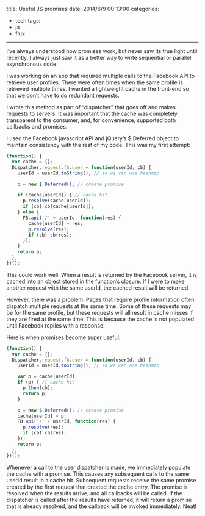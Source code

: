 title: Useful JS promises
date: 2014/6/9 00:13:00
categories:
- tech
tags:
- js
- flux
---
I’ve always understood how promises work, but never saw its true light until recently. I always just saw it as a better way to write sequential or parallel asynchronous code.

I was working on an app that required multiple calls to the Facebook API to retrieve user profiles. There were often times when the same profile is retrieved multiple times. I wanted a lightweight cache in the front-end so that we don’t have to do redundant requests.

I wrote this method as part of “dispatcher” that goes off and makes requests to servers. It was important that the cache was completely transparent to the consumer, and, for convenience, supported both callbacks and promises.

I used the Facebook javascript API and jQuery’s $.Deferred object to maintain consistency with the rest of my code. This was my first attempt:

```js
(function() {
  var cache = {};
  Dispatcher.request.fb.user = function(userId, cb) {
    userId = userId.toString(); // so we can use hashmap

    p = new $.Deferred(); // create promise

    if (cache[userId]) { // cache hit
      p.resolve(cache[userId]);
      if (cb) cb(cache[userId]);
    } else {
      FB.api('/' + userId, function(res) {
        cache[userId] = res;
        p.resolve(res);
        if (cb) cb(res);
      });
    }
    return p;
  };
})();
```

This could work well. When a result is returned by the Facebook server, it is cached into an object stored in the function’s closure. If I were to make another request with the same userId, the cached result will be returned.

However, there was a problem. Pages that require profile information often dispatch multiple requests at the same time. Some of these requests may be for the same profile, but these requests will all result in cache misses if they are fired at the same time. This is because the cache is not populated until Facebook replies with a response.

<!-- more -->

Here is when promises become super useful:

```js
(function() {
  var cache = {};
  Dispatcher.request.fb.user = function(userId, cb) {
    userId = userId.toString(); // so we can use hashmap

    var p = cache[userId];
    if (p) { // cache hit
      p.then(cb);
      return p;
    }

    p = new $.Deferred(); // create promise
    cache[userId] = p;
    FB.api('/' + userId, function(res) {
      p.resolve(res);
      if (cb) cb(res);
    });
    return p;
  };
})();
```

Whenever a call to the user dispatcher is made, we immediately populate the cache with a promise. This causes any subsequent calls to the same userId result in a cache hit. Subsequent requests receive the same promise created by the first request that created the cache entry. The promise is resolved when the results arrive, and all callbacks will be called. If the dispatcher is called after the results have returned, it will return a promise that is already resolved, and the callback will be invoked immediately. Neat!
